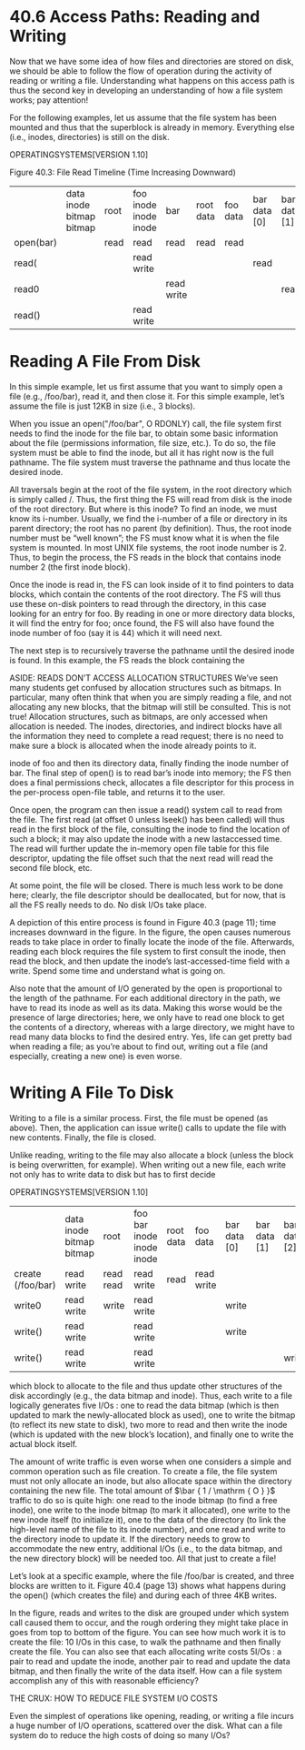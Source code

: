 # 40.6 Access Paths: Reading and Writing  

Now that we have some idea of how files and directories are stored on disk, we should be able to follow the flow of operation during the activity of reading or writing a file. Understanding what happens on this access path is thus the second key in developing an understanding of how a file system works; pay attention!  

For the following examples, let us assume that the file system has been mounted and thus that the superblock is already in memory. Everything else (i.e., inodes, directories) is still on the disk.  

OPERATINGSYSTEMS[VERSION 1.10]  

Figure 40.3: File Read Timeline (Time Increasing Downward)   


<html><body><table><tr><td></td><td>data inode bitmap bitmap</td><td>root</td><td>foo inode inode inode</td><td>bar</td><td>root data</td><td>foo data</td><td>bar data [0]</td><td>bar data [1]</td><td>bar data [2]</td></tr><tr><td>open(bar)</td><td></td><td>read</td><td>read</td><td>read</td><td>read</td><td>read</td><td></td><td></td><td></td></tr><tr><td>read(</td><td></td><td></td><td>read write</td><td></td><td></td><td></td><td>read</td><td></td><td></td></tr><tr><td>read0</td><td></td><td></td><td></td><td>read write</td><td></td><td></td><td></td><td>read</td><td></td></tr><tr><td>read()</td><td></td><td></td><td>read write</td><td></td><td></td><td></td><td></td><td></td><td>read</td></tr></table></body></html>  

# Reading A File From Disk  

In this simple example, let us first assume that you want to simply open a file (e.g., /foo/bar), read it, and then close it. For this simple example, let’s assume the file is just 12KB in size (i.e., 3 blocks).  

When you issue an open("/foo/bar", O RDONLY) call, the file system first needs to find the inode for the file bar, to obtain some basic information about the file (permissions information, file size, etc.). To do so, the file system must be able to find the inode, but all it has right now is the full pathname. The file system must traverse the pathname and thus locate the desired inode.  

All traversals begin at the root of the file system, in the root directory which is simply called /. Thus, the first thing the FS will read from disk is the inode of the root directory. But where is this inode? To find an inode, we must know its i-number. Usually, we find the i-number of a file or directory in its parent directory; the root has no parent (by definition). Thus, the root inode number must be “well known”; the FS must know what it is when the file system is mounted. In most UNIX file systems, the root inode number is 2. Thus, to begin the process, the FS reads in the block that contains inode number 2 (the first inode block).  

Once the inode is read in, the FS can look inside of it to find pointers to data blocks, which contain the contents of the root directory. The FS will thus use these on-disk pointers to read through the directory, in this case looking for an entry for foo. By reading in one or more directory data blocks, it will find the entry for foo; once found, the FS will also have found the inode number of foo (say it is 44) which it will need next.  

The next step is to recursively traverse the pathname until the desired inode is found. In this example, the FS reads the block containing the  

ASIDE: READS DON’T ACCESS ALLOCATION STRUCTURES We’ve seen many students get confused by allocation structures such as bitmaps. In particular, many often think that when you are simply reading a file, and not allocating any new blocks, that the bitmap will still be consulted. This is not true! Allocation structures, such as bitmaps, are only accessed when allocation is needed. The inodes, directories, and indirect blocks have all the information they need to complete a read request; there is no need to make sure a block is allocated when the inode already points to it.  

inode of foo and then its directory data, finally finding the inode number of bar. The final step of open() is to read bar’s inode into memory; the FS then does a final permissions check, allocates a file descriptor for this process in the per-process open-file table, and returns it to the user.  

Once open, the program can then issue a read() system call to read from the file. The first read (at offset 0 unless lseek() has been called) will thus read in the first block of the file, consulting the inode to find the location of such a block; it may also update the inode with a new lastaccessed time. The read will further update the in-memory open file table for this file descriptor, updating the file offset such that the next read will read the second file block, etc.  

At some point, the file will be closed. There is much less work to be done here; clearly, the file descriptor should be deallocated, but for now, that is all the FS really needs to do. No disk I/Os take place.  

A depiction of this entire process is found in Figure 40.3 (page 11); time increases downward in the figure. In the figure, the open causes numerous reads to take place in order to finally locate the inode of the file. Afterwards, reading each block requires the file system to first consult the inode, then read the block, and then update the inode’s last-accessed-time field with a write. Spend some time and understand what is going on.  

Also note that the amount of I/O generated by the open is proportional to the length of the pathname. For each additional directory in the path, we have to read its inode as well as its data. Making this worse would be the presence of large directories; here, we only have to read one block to get the contents of a directory, whereas with a large directory, we might have to read many data blocks to find the desired entry. Yes, life can get pretty bad when reading a file; as you’re about to find out, writing out a file (and especially, creating a new one) is even worse.  

# Writing A File To Disk  

Writing to a file is a similar process. First, the file must be opened (as above). Then, the application can issue write() calls to update the file with new contents. Finally, the file is closed.  

Unlike reading, writing to the file may also allocate a block (unless the block is being overwritten, for example). When writing out a new file, each write not only has to write data to disk but has to first decide  

OPERATINGSYSTEMS[VERSION 1.10]  

<html><body><table><tr><td></td><td>data inode bitmap bitmap</td><td>root</td><td>foo bar inode inode inode</td><td>root data</td><td>foo data</td><td>bar data [0]</td><td>bar data [1]</td><td>bar data [2]</td></tr><tr><td>create (/foo/bar)</td><td>read write</td><td>read read</td><td>read write</td><td>read</td><td>read write</td><td></td><td></td><td></td></tr><tr><td>write0</td><td>read write</td><td>write</td><td>read write</td><td></td><td></td><td>write</td><td></td><td></td></tr><tr><td>write()</td><td>read write</td><td></td><td>read write</td><td></td><td></td><td>write</td><td></td><td></td></tr><tr><td>write()</td><td>read write</td><td></td><td>read write</td><td></td><td></td><td></td><td></td><td>write</td></tr></table></body></html>  

which block to allocate to the file and thus update other structures of the disk accordingly (e.g., the data bitmap and inode). Thus, each write to a file logically generates five $\mathrm { I / O s }$ : one to read the data bitmap (which is then updated to mark the newly-allocated block as used), one to write the bitmap (to reflect its new state to disk), two more to read and then write the inode (which is updated with the new block’s location), and finally one to write the actual block itself.  

The amount of write traffic is even worse when one considers a simple and common operation such as file creation. To create a file, the file system must not only allocate an inode, but also allocate space within the directory containing the new file. The total amount of $\bar { 1 / \mathrm { O } }$ traffic to do so is quite high: one read to the inode bitmap (to find a free inode), one write to the inode bitmap (to mark it allocated), one write to the new inode itself (to initialize it), one to the data of the directory (to link the high-level name of the file to its inode number), and one read and write to the directory inode to update it. If the directory needs to grow to accommodate the new entry, additional I/Os (i.e., to the data bitmap, and the new directory block) will be needed too. All that just to create a file!  

Let’s look at a specific example, where the file /foo/bar is created, and three blocks are written to it. Figure 40.4 (page 13) shows what happens during the open() (which creates the file) and during each of three 4KB writes.  

In the figure, reads and writes to the disk are grouped under which system call caused them to occur, and the rough ordering they might take place in goes from top to bottom of the figure. You can see how much work it is to create the file: $1 0 ~ \mathrm { I / O s }$ in this case, to walk the pathname and then finally create the file. You can also see that each allocating write costs $5 \mathrm { I / O s }$ : a pair to read and update the inode, another pair to read and update the data bitmap, and then finally the write of the data itself. How can a file system accomplish any of this with reasonable efficiency?  

THE CRUX: HOW TO REDUCE FILE SYSTEM I/O COSTS  

Even the simplest of operations like opening, reading, or writing a file incurs a huge number of I/O operations, scattered over the disk. What can a file system do to reduce the high costs of doing so many I/Os?  

